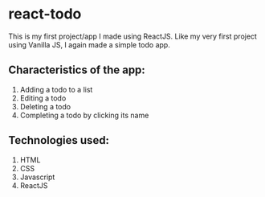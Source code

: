 # react-todo
 This is my first project/app I made using ReactJS. Like my very first project using Vanilla JS, I again made a simple todo app.
## Characteristics of the app:
1. Adding a todo to a list
2. Editing a todo
3. Deleting a todo
4. Completing a todo by clicking its name
## Technologies used:
1. HTML
2. CSS
3. Javascript
4. ReactJS

